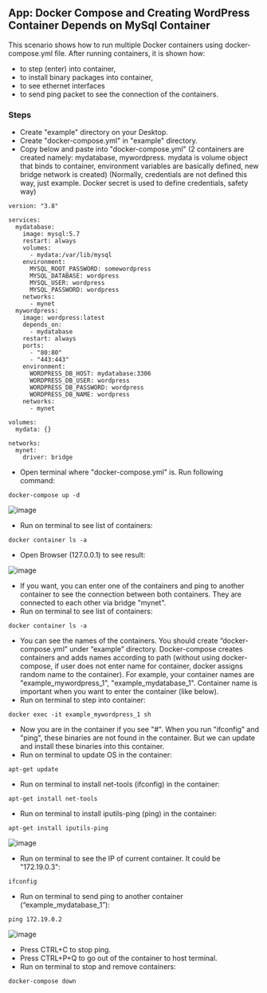 ## App: Docker Compose and Creating WordPress Container Depends on MySql Container

This scenario shows how to run multiple Docker containers using docker-compose.yml file. 
After running containers, it is shown how: 
- to step (enter) into container, 
- to install binary packages into container, 
- to see ethernet interfaces
- to send ping packet to see the connection of the containers.

### Steps
- Create "example" directory on your Desktop.
- Create "docker-compose.yml" in "example" directory.
- Copy below and paste into "docker-compose.yml" (2 containers are created namely: mydatabase, mywordpress. mydata is volume object that binds to container, environment variables are basically defined, new bridge network is created) 
(Normally, credentials are not defined this way, just example. Docker secret is used to define credentials, safety way)

```
version: "3.8"

services:
  mydatabase:
    image: mysql:5.7
    restart: always
    volumes: 
      - mydata:/var/lib/mysql
    environment: 
      MYSQL_ROOT_PASSWORD: somewordpress
      MYSQL_DATABASE: wordpress
      MYSQL_USER: wordpress
      MYSQL_PASSWORD: wordpress
    networks:
      - mynet
  mywordpress:
    image: wordpress:latest
    depends_on: 
      - mydatabase
    restart: always
    ports:
      - "80:80"
      - "443:443"
    environment: 
      WORDPRESS_DB_HOST: mydatabase:3306
      WORDPRESS_DB_USER: wordpress
      WORDPRESS_DB_PASSWORD: wordpress
      WORDPRESS_DB_NAME: wordpress
    networks:
      - mynet
      
volumes:
  mydata: {}
  
networks:
  mynet:
    driver: bridge
```

- Open terminal where "docker-compose.yml" is. Run following command:
```
docker-compose up -d
```
![image](https://user-images.githubusercontent.com/10358317/113313590-ae1d2100-930b-11eb-965b-f8638cef16b6.png)

- Run on terminal to see list of containers: 
```
docker container ls -a
```
- Open Browser (127.0.0.1) to see result:

![image](https://user-images.githubusercontent.com/10358317/113315210-58e20f00-930d-11eb-972e-67c6885404bb.png)

- If you want, you can enter one of the containers and ping to another container to see the connection between both containers. They are connected to each other via bridge "mynet".
- Run on terminal to see list of containers: 
```
docker container ls -a
```
- You can see the names of the containers. You should create “docker-compose.yml” under “example” directory. Docker-compose creates containers and adds names according to path (without using docker-compose, if user does not enter name for container, docker assigns random name to the container). For example, your container names are "example_mywordpress_1", "example_mydatabase_1". Container name is important when you want to enter the container (like below).
- Run on terminal to step into container:
```
docker exec -it example_mywordpress_1 sh
```
- Now you are in the container if you see "#". When you run "ifconfig" and "ping", these binaries are not found in the container. But we can update and install these binaries into this container.
- Run on terminal to update OS in the container:
```
apt-get update
```
- Run on terminal to install net-tools (ifconfig) in the container:
```
apt-get install net-tools
```
- Run on terminal to install iputils-ping (ping) in the container:
```
apt-get install iputils-ping
```
![image](https://user-images.githubusercontent.com/10358317/113315939-1cfb7980-930e-11eb-8996-f7f23ae87781.png)

- Run on terminal to see the IP of current container. It could be "172.19.0.3":
```
ifconfig
```
- Run on terminal to send ping to another container (“example_mydatabase_1”):
```
ping 172.19.0.2
```
![image](https://user-images.githubusercontent.com/10358317/113315708-dad23800-930d-11eb-97a3-4bee7ab1fed1.png)

- Press CTRL+C to stop ping.
- Press CTRL+P+Q to go out of the container to host terminal.
- Run on terminal to stop and remove containers:
```
docker-compose down
```

